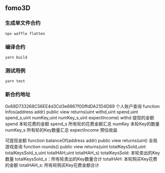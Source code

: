 ## fomo3D
### 生成单文件合约
``` shell
npx waffle flatten

```

### 编译合约
``` shell
yarn build

```


### 测试用例
``` shell
yarn test

```
### 新合约地址
0x68D733268C56EE4d3Cd3e6867f00ffdDA21D4D89
个人账户查询
function Infos(address addr) public view returns(uint withd,uint spend,uint spend_s,uint numKey,uint numKey_s,uint expectIncome)
withd 提现的金额
spend 本轮花费的金额
spend_s 所有轮的花费金额汇总
numKey 本轮Key的数量
numKey_s 所有轮的Key数量汇总
expectIncome 预估收益 

可提现金额
function balanceOf(address addr) public view returns(uint)
全局游戏查询
function rounds() public view returns(uint totalKeysSold,uint totalKeysSold_s,uint totalHAH,uint totalHAH_s) 
totalKeysSold: 本轮卖出的Key数量
totalKeysSold_s：所有轮卖出的Key数量合计
totalHAH: 本轮购买Key花费的金额
totalHAH_s:  所有轮购买Key花费金额合计


